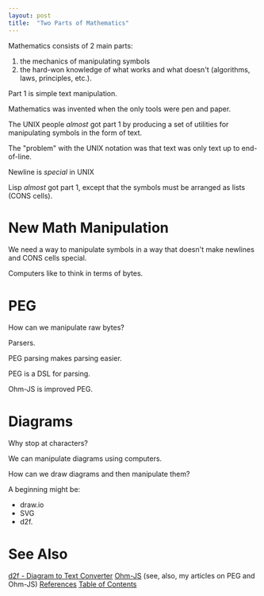 ```yaml
---
layout: post
title:  "Two Parts of Mathematics"
---
```

Mathematics consists of 2 main parts:
1. the mechanics of manipulating symbols
2. the hard-won knowledge of what works and what doesn't (algorithms, laws, principles, etc.).

Part 1 is simple text manipulation.

Mathematics was invented when the only tools were pen and paper.

The UNIX people *almost* got part 1 by producing a set of utilities for manipulating symbols in the form of text. 

The "problem" with the UNIX notation was that text was only text up to end-of-line.  

Newline is *special* in UNIX

Lisp *almost* got part 1, except that the symbols must be arranged as lists (CONS cells).

# New Math Manipulation
We need a way to manipulate symbols in a way that doesn't make newlines and CONS cells special.

Computers like to think in terms of bytes.

# PEG

How can we manipulate raw bytes?

Parsers.

PEG parsing makes parsing easier.  

PEG is a DSL for parsing.

Ohm-JS is improved PEG.

# Diagrams
Why stop at characters?

We can manipulate diagrams using computers.

How can we draw diagrams and then manipulate them?

A beginning might be:
- draw.io
- SVG
- d2f.

# See Also
[d2f - Diagram to Text Converter](https://guitarvydas.github.io/2022/01/14/D2F.html)
[Ohm-JS](https://www.npmjs.com/package/ohm-js) (see, also, my articles on PEG and Ohm-JS)
[References](https://guitarvydas.github.io/2021/01/14/References.html)
[Table of Contents](https://guitarvydas.github.io/2021/12/10/Table-of-Contents-Dec-01-2021.html)

<script src="https://utteranc.es/client.js" 
        repo="guitarvydas/guitarvydas.github.io" 
        issue-term="pathname" 
        theme="github-light" 
        crossorigin="anonymous" 
        async> 
</script> 